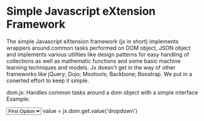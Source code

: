 Simple Javascript eXtension Framework
==

The simple Javascript eXtension framework (jx in short) implements wrappers around common tasks performed on DOM object, JSON object and implements various utilities like design patterns for easy handling of collections as well as mathematic functions and some basic machine learning techniques and models. Jx doesn't get in the way of other frameworks like jQuery; Dojo; Mootools; Backbone; Boostrap. We put in a conerted effort to keep it simple.  


dom.js: Handles common tasks around a dom object with a simple interface
Example:
<html>
    <select id="dropdown">
        <option value="one" selected>First Option</option>
        <option value="two">First Option</option>
    </select>    
</html>
value = jx.dom.get.value('dropdown')
